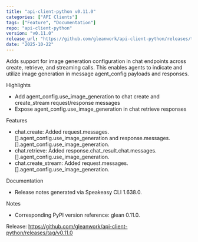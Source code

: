 ```yaml
---
title: "api-client-python v0.11.0"
categories: ["API Clients"]
tags: ["Feature", "Documentation"]
repo: "api-client-python"
version: "v0.11.0"
release_url: "https://github.com/gleanwork/api-client-python/releases/tag/v0.11.0"
date: "2025-10-22"
---
```

Adds support for image generation configuration in chat endpoints across create, retrieve, and streaming calls. This enables agents to indicate and utilize image generation in message agent_config payloads and responses.

Highlights
- Add agent_config.use_image_generation to chat create and create_stream request/response messages
- Expose agent_config.use_image_generation in chat retrieve responses

Features
- chat.create: Added request.messages.[].agent_config.use_image_generation and response.messages.[].agent_config.use_image_generation.
- chat.retrieve: Added response.chat_result.chat.messages.[].agent_config.use_image_generation.
- chat.create_stream: Added request.messages.[].agent_config.use_image_generation.

Documentation
- Release notes generated via Speakeasy CLI 1.638.0.

Notes
- Corresponding PyPI version reference: glean 0.11.0.

Release: https://github.com/gleanwork/api-client-python/releases/tag/v0.11.0